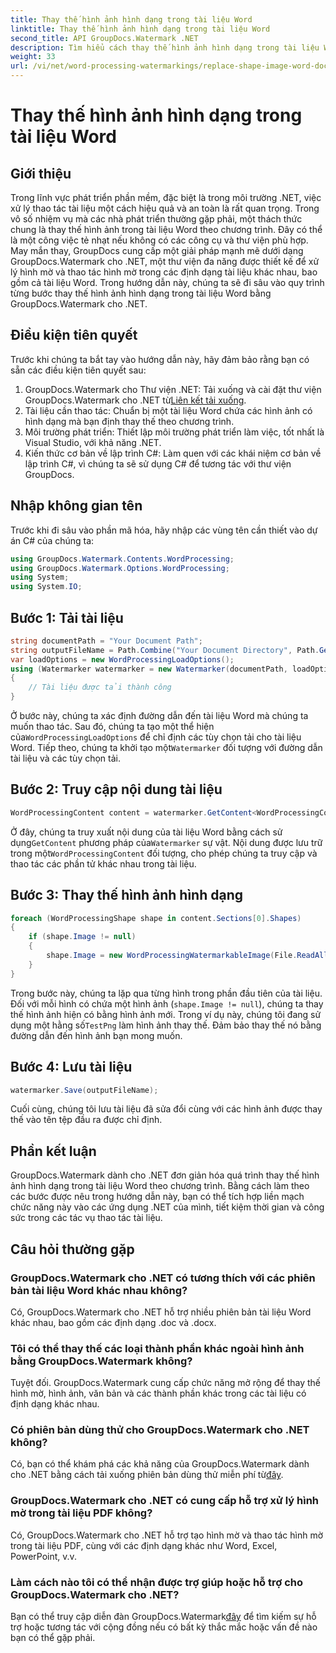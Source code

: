 ```yaml
---
title: Thay thế hình ảnh hình dạng trong tài liệu Word
linktitle: Thay thế hình ảnh hình dạng trong tài liệu Word
second_title: API GroupDocs.Watermark .NET
description: Tìm hiểu cách thay thế hình ảnh hình dạng trong tài liệu Word theo chương trình bằng GroupDocs.Watermark cho .NET. Đơn giản hóa các tác vụ thao tác tài liệu một cách dễ dàng.
weight: 33
url: /vi/net/word-processing-watermarkings/replace-shape-image-word-docs/
---
```


# Thay thế hình ảnh hình dạng trong tài liệu Word

## Giới thiệu
Trong lĩnh vực phát triển phần mềm, đặc biệt là trong môi trường .NET, việc xử lý thao tác tài liệu một cách hiệu quả và an toàn là rất quan trọng. Trong vô số nhiệm vụ mà các nhà phát triển thường gặp phải, một thách thức chung là thay thế hình ảnh trong tài liệu Word theo chương trình. Đây có thể là một công việc tẻ nhạt nếu không có các công cụ và thư viện phù hợp.
May mắn thay, GroupDocs cung cấp một giải pháp mạnh mẽ dưới dạng GroupDocs.Watermark cho .NET, một thư viện đa năng được thiết kế để xử lý hình mờ và thao tác hình mờ trong các định dạng tài liệu khác nhau, bao gồm cả tài liệu Word. Trong hướng dẫn này, chúng ta sẽ đi sâu vào quy trình từng bước thay thế hình ảnh hình dạng trong tài liệu Word bằng GroupDocs.Watermark cho .NET.
## Điều kiện tiên quyết
Trước khi chúng ta bắt tay vào hướng dẫn này, hãy đảm bảo rằng bạn có sẵn các điều kiện tiên quyết sau:
1.  GroupDocs.Watermark cho Thư viện .NET: Tải xuống và cài đặt thư viện GroupDocs.Watermark cho .NET từ[Liên kết tải xuống](https://releases.groupdocs.com/Watermark/net/).
2. Tài liệu cần thao tác: Chuẩn bị một tài liệu Word chứa các hình ảnh có hình dạng mà bạn định thay thế theo chương trình.
3. Môi trường phát triển: Thiết lập môi trường phát triển làm việc, tốt nhất là Visual Studio, với khả năng .NET.
4. Kiến thức cơ bản về lập trình C#: Làm quen với các khái niệm cơ bản về lập trình C#, vì chúng ta sẽ sử dụng C# để tương tác với thư viện GroupDocs.
## Nhập không gian tên
Trước khi đi sâu vào phần mã hóa, hãy nhập các vùng tên cần thiết vào dự án C# của chúng ta:
```csharp
using GroupDocs.Watermark.Contents.WordProcessing;
using GroupDocs.Watermark.Options.WordProcessing;
using System;
using System.IO;
```
## Bước 1: Tải tài liệu
```csharp
string documentPath = "Your Document Path";
string outputFileName = Path.Combine("Your Document Directory", Path.GetFileName(documentPath));
var loadOptions = new WordProcessingLoadOptions();
using (Watermarker watermarker = new Watermarker(documentPath, loadOptions))
{
    // Tài liệu được tải thành công
}
```
 Ở bước này, chúng ta xác định đường dẫn đến tài liệu Word mà chúng ta muốn thao tác. Sau đó, chúng ta tạo một thể hiện của`WordProcessingLoadOptions` để chỉ định các tùy chọn tải cho tài liệu Word. Tiếp theo, chúng ta khởi tạo một`Watermarker` đối tượng với đường dẫn tài liệu và các tùy chọn tải.
## Bước 2: Truy cập nội dung tài liệu
```csharp
WordProcessingContent content = watermarker.GetContent<WordProcessingContent>();
```
 Ở đây, chúng ta truy xuất nội dung của tài liệu Word bằng cách sử dụng`GetContent` phương pháp của`Watermarker` sự vật. Nội dung được lưu trữ trong một`WordProcessingContent` đối tượng, cho phép chúng ta truy cập và thao tác các phần tử khác nhau trong tài liệu.
## Bước 3: Thay thế hình ảnh hình dạng
```csharp
foreach (WordProcessingShape shape in content.Sections[0].Shapes)
{
    if (shape.Image != null)
    {
        shape.Image = new WordProcessingWatermarkableImage(File.ReadAllBytes(Constants.TestPng));
    }
}
```
Trong bước này, chúng ta lặp qua từng hình trong phần đầu tiên của tài liệu. Đối với mỗi hình có chứa một hình ảnh (`shape.Image != null`), chúng ta thay thế hình ảnh hiện có bằng hình ảnh mới. Trong ví dụ này, chúng tôi đang sử dụng một hằng số`TestPng` làm hình ảnh thay thế. Đảm bảo thay thế nó bằng đường dẫn đến hình ảnh bạn mong muốn.
## Bước 4: Lưu tài liệu
```csharp
watermarker.Save(outputFileName);
```
Cuối cùng, chúng tôi lưu tài liệu đã sửa đổi cùng với các hình ảnh được thay thế vào tên tệp đầu ra được chỉ định.

## Phần kết luận
GroupDocs.Watermark dành cho .NET đơn giản hóa quá trình thay thế hình ảnh hình dạng trong tài liệu Word theo chương trình. Bằng cách làm theo các bước được nêu trong hướng dẫn này, bạn có thể tích hợp liền mạch chức năng này vào các ứng dụng .NET của mình, tiết kiệm thời gian và công sức trong các tác vụ thao tác tài liệu.
## Câu hỏi thường gặp
### GroupDocs.Watermark cho .NET có tương thích với các phiên bản tài liệu Word khác nhau không?
Có, GroupDocs.Watermark cho .NET hỗ trợ nhiều phiên bản tài liệu Word khác nhau, bao gồm các định dạng .doc và .docx.
### Tôi có thể thay thế các loại thành phần khác ngoài hình ảnh bằng GroupDocs.Watermark không?
Tuyệt đối. GroupDocs.Watermark cung cấp chức năng mở rộng để thay thế hình mờ, hình ảnh, văn bản và các thành phần khác trong các tài liệu có định dạng khác nhau.
### Có phiên bản dùng thử cho GroupDocs.Watermark cho .NET không?
 Có, bạn có thể khám phá các khả năng của GroupDocs.Watermark dành cho .NET bằng cách tải xuống phiên bản dùng thử miễn phí từ[đây](https://releases.groupdocs.com/).
### GroupDocs.Watermark cho .NET có cung cấp hỗ trợ xử lý hình mờ trong tài liệu PDF không?
Có, GroupDocs.Watermark cho .NET hỗ trợ tạo hình mờ và thao tác hình mờ trong tài liệu PDF, cùng với các định dạng khác như Word, Excel, PowerPoint, v.v.
### Làm cách nào tôi có thể nhận được trợ giúp hoặc hỗ trợ cho GroupDocs.Watermark cho .NET?
 Bạn có thể truy cập diễn đàn GroupDocs.Watermark[đây](https://forum.groupdocs.com/c/watermark/19) để tìm kiếm sự hỗ trợ hoặc tương tác với cộng đồng nếu có bất kỳ thắc mắc hoặc vấn đề nào bạn có thể gặp phải.